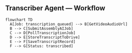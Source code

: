 ## Transcriber Agent — Workflow

```mermaid
flowchart TD
  A[Job: transcription_queued] --> B[GetVideoAudioUrl]
  B --> C[SubmitAssemblyAIJob]
  C --> D[PollTranscriptionJob]
  D --> E[StoreTranscriptToDrive]
  E --> F[SaveTranscriptRecord]
  F --> G[Status: transcribed]
```

